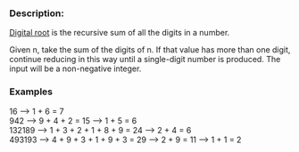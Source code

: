 ### Description:

   [Digital root](https://en.wikipedia.org/wiki/Digital_root) is the recursive sum of all the digits in a number.

Given n, take the sum of the digits of n. If that value has more than one digit, continue reducing in this way until a single-digit number is produced. The input will be a non-negative integer.

### Examples
16  -->  1 + 6 = 7 <br>
942  -->  9 + 4 + 2 = 15  -->  1 + 5 = 6 <br>
132189  -->  1 + 3 + 2 + 1 + 8 + 9 = 24  -->  2 + 4 = 6 <br>
493193  -->  4 + 9 + 3 + 1 + 9 + 3 = 29  -->  2 + 9 = 11  -->  1 + 1 = 2 